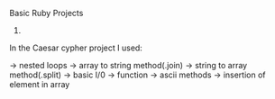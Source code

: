 Basic Ruby Projects


1.

In the Caesar cypher project I used:

-> nested loops
-> array to string method(.join)
-> string to array method(.split)
-> basic I/0
-> function
-> ascii methods
-> insertion of element in array

